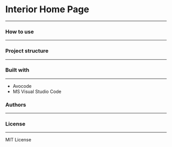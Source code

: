 # Interior Home Page
-----------------------

### How to use
-----------------------

### Project structure
-----------------------

### Built with
-----------------------

- Avocode
- MS Visual Studio Code

### Authors
-----------------------


### License
-----------------------

MIT License